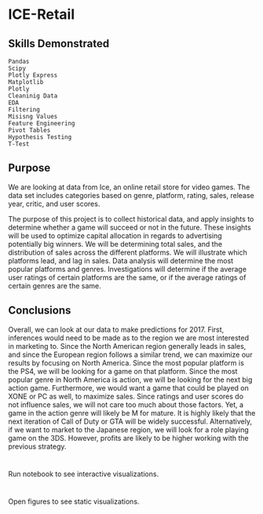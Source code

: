 # ICE-Retail

## Skills Demonstrated 
    Pandas
    Scipy
    Plotly Express
    Matplotlib
    Plotly
    Cleaninig Data
    EDA
    Filtering
    Misisng Values
    Feature Engineering
    Pivot Tables
    Hypothesis Testing
    T-Test

## Purpose
We are looking at data from Ice, an online retail store for video games. The data set includes categories based on genre, platform, rating, sales, release year, critic, and user scores.  

The purpose of this project is to collect historical data, and apply insights to determine whether a game will succeed or not in the future. These insights will be used to optimize capital allocation in regards to advertising potentially big winners. We will be determining total sales,  and the distribution  of sales across the different platforms. We will illustrate which platforms lead, and lag in sales. Data analysis will determine the most popular platforms and genres. Investigations will determine if the average user ratings of certain platforms are the same, or if the average ratings of certain genres are the same. 

## Conclusions
Overall, we can look at our data to make predictions for 2017. First, inferences would need to be made as to the region we are most interested in marketing to. Since the North American region generally leads in sales, and since the European region follows a similar trend, we can maximize our results by focusing on North America. Since the most popular platform is the PS4, we will be looking for a game on that platform. Since the most popular genre in North America is action, we will be looking for the next big action game. Furthermore, we would want a game that could be played on XONE or PC as well, to maximize sales. Since ratings and user scores do not influence sales, we will not care too much about those factors. Yet, a game in the action genre will likely be M for mature. It is highly likely that the next iteration of Call of Duty or GTA will be widely successful. Alternatively, if we want to market to the Japanese region, we will look for a role playing game on the 3DS. However, profits are likely to be higher working with the previous strategy.

#
Run notebook to see interactive visualizations.
#
Open figures to see static visualizations. 
